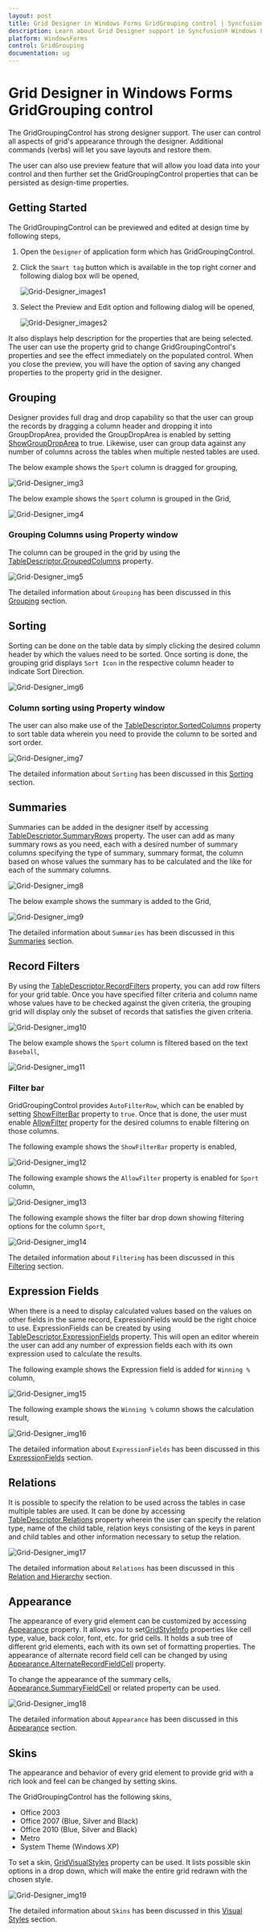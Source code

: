 ```yaml
---
layout: post
title: Grid Designer in Windows Forms GridGrouping control | Syncfusion
description: Learn about Grid Designer support in Syncfusion® Windows Forms GridGrouping control, its elements and more details.
platform: WindowsForms
control: GridGrouping
documentation: ug
---
```


# Grid Designer in Windows Forms GridGrouping control
The GridGroupingControl has strong designer support. The user can control all aspects of grid's appearance through the designer. Additional commands (verbs) will let you save layouts and restore them. 

The user can also use preview feature that will allow you load data into your control and then further set the GridGroupingControl properties that can be persisted as design-time properties.

## Getting Started
The GridGroupingControl can be previewed and edited at design time by following steps,

1. Open the `Designer` of application form which has GridGroupingControl.
2. Click the `Smart tag` button which is available in the top right corner and following dialog box will be opened,

   ![Grid-Designer_images1](Grid-Designer_images/Grid-Designer_img1.png)

3. Select the Preview and Edit option and following dialog will be opened,

   ![Grid-Designer_images2](Grid-Designer_images/Grid-Designer_img2.png)

It also displays help description for the properties that are being selected. The user can use the property grid to change GridGroupingControl's properties and see the effect immediately on the populated control. When you close the preview, you will have the option of saving any changed properties to the property grid in the designer.

## Grouping
Designer provides full drag and drop capability so that the user can group the records by dragging a column header and dropping it into GroupDropArea, provided the GroupDropArea is enabled by setting [ShowGroupDropArea](https://help.syncfusion.com/cr/windowsforms/Syncfusion.Windows.Forms.Grid.Grouping.GridGroupingControl.html#Syncfusion_Windows_Forms_Grid_Grouping_GridGroupingControl_ShowGroupDropArea) to true. Likewise, user can group data against any number of columns across the tables when multiple nested tables are used.

The below example shows the `Sport` column is dragged for grouping,

![Grid-Designer_img3](Grid-Designer_images/Grid-Designer_img3.png)

The below example shows the `Sport` column is grouped in the Grid,

![Grid-Designer_img4](Grid-Designer_images/Grid-Designer_img4.png)

### Grouping Columns using Property window
The column can be grouped in the grid by using the [TableDescriptor.GroupedColumns](https://help.syncfusion.com/cr/windowsforms/Syncfusion.Windows.Forms.Grid.Grouping.GridTableDescriptor.html) property.

![Grid-Designer_img5](Grid-Designer_images/Grid-Designer_img5.png)

The detailed information about `Grouping` has been discussed in this [Grouping](/windowsforms/gridgrouping/grouping) section.

## Sorting
Sorting can be done on the table data by simply clicking the desired column header by which the values need to be sorted. Once sorting is done, the grouping grid displays `Sort Icon` in the respective column header to indicate Sort Direction. 

![Grid-Designer_img6](Grid-Designer_images/Grid-Designer_img6.png)

### Column sorting using Property window
The user can also make use of the [TableDescriptor.SortedColumns](https://help.syncfusion.com/cr/windowsforms/Syncfusion.Windows.Forms.Grid.Grouping.GridTableDescriptor.html) property to sort table data wherein you need to provide the column to be sorted and sort order.

![Grid-Designer_img7](Grid-Designer_images/Grid-Designer_img7.png)

The detailed information about `Sorting` has been discussed in this [Sorting](/windowsforms/gridgrouping/sorting) section.

## Summaries
Summaries can be added in the designer itself by accessing [TableDescriptor.SummaryRows](https://help.syncfusion.com/cr/windowsforms/Syncfusion.Windows.Forms.Grid.Grouping.GridTableDescriptor.html#Syncfusion_Windows_Forms_Grid_Grouping_GridTableDescriptor_SummaryRows) property. The user can add as many summary rows as you need, each with a desired number of summary columns specifying the type of summary, summary format, the column based on whose values the summary has to be calculated and the like for each of the summary columns.

![Grid-Designer_img8](Grid-Designer_images/Grid-Designer_img8.png)

The below example shows the summary is added to the Grid,

![Grid-Designer_img9](Grid-Designer_images/Grid-Designer_img9.png)

The detailed information about `Summaries` has been discussed in this [Summaries](/windowsforms/gridgrouping/summaries) section.

## Record Filters
By using the [TableDescriptor.RecordFilters](https://help.syncfusion.com/cr/windowsforms/Syncfusion.Windows.Forms.Grid.Grouping.GridTableDescriptor.html) property, you can add row filters for your grid table. Once you have specified filter criteria and column name whose values have to be checked against the given criteria, the grouping grid will display only the subset of records that satisfies the given criteria.

![Grid-Designer_img10](Grid-Designer_images/Grid-Designer_img10.png)

The below example shows the `Sport` column is filtered based on the text `Baseball`,

![Grid-Designer_img11](Grid-Designer_images/Grid-Designer_img11.png)

### Filter bar
GridGroupingControl provides `AutoFilterRow`, which can be enabled by setting [ShowFilterBar](https://help.syncfusion.com/cr/windowsforms/Syncfusion.Windows.Forms.Grid.Grouping.GridGroupOptionsStyleInfo.html#Syncfusion_Windows_Forms_Grid_Grouping_GridGroupOptionsStyleInfo_ShowFilterBar) property to `true`. Once that is done, the user must enable [AllowFilter](https://help.syncfusion.com/cr/windowsforms/Syncfusion.Windows.Forms.Grid.Grouping.GridColumnDescriptor.html#Syncfusion_Windows_Forms_Grid_Grouping_GridColumnDescriptor_AllowFilter) property for the desired columns to enable filtering on those columns.

The following example shows the `ShowFilterBar` property is enabled,

![Grid-Designer_img12](Grid-Designer_images/Grid-Designer_img12.png)

The following example shows the `AllowFilter` property is enabled for `Sport` column,

![Grid-Designer_img13](Grid-Designer_images/Grid-Designer_img13.png)

The following example shows the filter bar drop down showing filtering options for the column `Sport`,

![Grid-Designer_img14](Grid-Designer_images/Grid-Designer_img14.png)

The detailed information about `Filtering` has been discussed in this [Filtering](/windowsforms/gridgrouping/filtering) section.

## Expression Fields
When there is a need to display calculated values based on the values on other fields in the same record, ExpressionFields would be the right choice to use. ExpressionFields can be created by using [TableDescriptor.ExpressionFields](https://help.syncfusion.com/cr/windowsforms/Syncfusion.Windows.Forms.Grid.Grouping.GridTableDescriptor.html) property. This will open an editor wherein the user can add any number of expression fields each with its own expression used to calculate the results.

The following example shows the Expression field is added for `Winning %` column,

![Grid-Designer_img15](Grid-Designer_images/Grid-Designer_img15.png)

The following example shows the `Winning %` column shows the calculation result,

![Grid-Designer_img16](Grid-Designer_images/Grid-Designer_img16.png)

The detailed information about `ExpressionFields` has been discussed in this [ExpressionFields](/windowsforms/gridgrouping/expression-fields) section.

## Relations
It is possible to specify the relation to be used across the tables in case multiple tables are used. It can be done by accessing [TableDescriptor.Relations](https://help.syncfusion.com/cr/windowsforms/Syncfusion.Windows.Forms.Grid.Grouping.GridTableDescriptor.html#Syncfusion_Windows_Forms_Grid_Grouping_GridTableDescriptor_Relations) property wherein the user can specify the relation type, name of the child table, relation keys consisting of the keys in parent and child tables and other information necessary to setup the relation.

![Grid-Designer_img17](Grid-Designer_images/Grid-Designer_img17.png)

The detailed information about `Relations` has been discussed in this [Relation and Hierarchy](/windowsforms/gridgrouping/relations-and-hierarchy) section.

## Appearance
The appearance of every grid element can be customized by accessing [Appearance](https://help.syncfusion.com/cr/windowsforms/Syncfusion.Windows.Forms.Grid.Grouping.GridGroupingControl.html#Syncfusion_Windows_Forms_Grid_Grouping_GridGroupingControl_Appearance) property. It allows you to set[GridStyleInfo](https://help.syncfusion.com/cr/windowsforms/Syncfusion.Windows.Forms.Grid.GridStyleInfo.html) properties like cell type, value, back color, font, etc. for grid cells. It holds a sub tree of different grid elements, each with its own set of formatting properties. The appearance of alternate record field cell can be changed by using [Appearance.AlternateRecordFieldCell](https://help.syncfusion.com/cr/windowsforms/Syncfusion.Windows.Forms.Grid.Grouping.GridTableCellAppearance.html#Syncfusion_Windows_Forms_Grid_Grouping_GridTableCellAppearance_AlternateRecordFieldCell) property.

To change the appearance of the summary cells, [Appearance.SummaryFieldCell](https://help.syncfusion.com/cr/windowsforms/Syncfusion.Windows.Forms.Grid.Grouping.GridTableCellAppearance.html#Syncfusion_Windows_Forms_Grid_Grouping_GridTableCellAppearance_SummaryFieldCell) or related property can be used.

![Grid-Designer_img18](Grid-Designer_images/Grid-Designer_img18.png)

The detailed information about `Appearance` has been discussed in this [Appearance](/windowsforms/gridgrouping/appearance-and-formatting) section.

## Skins
The appearance and behavior of every grid element to provide grid with a rich look and feel can be changed by setting skins. 

The GridGroupingControl has the following skins,

* Office 2003
* Office 2007 (Blue, Silver and Black)
* Office 2010 (Blue, Silver and Black)
* Metro
* System Theme (Windows XP)

To set a skin, [GridVisualStyles](https://help.syncfusion.com/cr/windowsforms/Syncfusion.Windows.Forms.Grid.Grouping.GridGroupingControl.html#Syncfusion_Windows_Forms_Grid_Grouping_GridGroupingControl_GridVisualStyles) property can be used. It lists possible skin options in a drop down, which will make the entire grid redrawn with the chosen style.

![Grid-Designer_img19](Grid-Designer_images/Grid-Designer_img19.png)

The detailed information about `Skins` has been discussed in this [Visual Styles](/windowsforms/gridgrouping/visual-styles) section.
